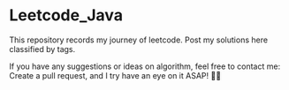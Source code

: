 # Leetcode_Java
This repository records my journey of leetcode. Post my solutions here classified by tags.

If you have any suggestions or ideas on algorithm, feel free to contact me: Create a pull request, and I try have an eye on it ASAP! 🏃‍♀️
